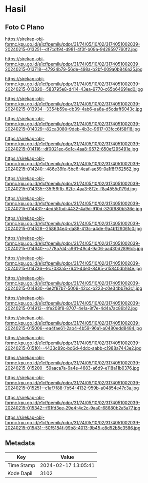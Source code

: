 # Hasil

## Foto C Plano

https://sirekap-obj-formc.kpu.go.id/e1cf/pemilu/pdpr/31/74/05/10/02/3174051002039-20240215-013251--df7cdf94-d981-4f3f-b09a-9428597760f2.jpg

https://sirekap-obj-formc.kpu.go.id/e1cf/pemilu/pdpr/31/74/05/10/02/3174051002039-20240215-013718--47924b79-56de-498a-b2bf-009a0b846a25.jpg

https://sirekap-obj-formc.kpu.go.id/e1cf/pemilu/pdpr/31/74/05/10/02/3174051002039-20240215-013820--583795e8-d414-43ea-9770-c65b64691ed0.jpg

https://sirekap-obj-formc.kpu.go.id/e1cf/pemilu/pdpr/31/74/05/10/02/3174051002039-20240215-013934--3354b59e-db39-4ab6-aa6a-d5cdaff6043c.jpg

https://sirekap-obj-formc.kpu.go.id/e1cf/pemilu/pdpr/31/74/05/10/02/3174051002039-20240215-014029--82ca3080-9deb-4b3c-9617-03fcc6f58f18.jpg

https://sirekap-obj-formc.kpu.go.id/e1cf/pemilu/pdpr/31/74/05/10/02/3174051002039-20240215-014116--df0021ec-6d1c-4aa8-9572-650ef295491e.jpg

https://sirekap-obj-formc.kpu.go.id/e1cf/pemilu/pdpr/31/74/05/10/02/3174051002039-20240215-014240--486e39fe-5bc6-4eaf-ae59-0a1f8f762562.jpg

https://sirekap-obj-formc.kpu.go.id/e1cf/pemilu/pdpr/31/74/05/10/02/3174051002039-20240215-014335--35f56ffb-62fc-4aa3-8f2c-f8a4555d179d.jpg

https://sirekap-obj-formc.kpu.go.id/e1cf/pemilu/pdpr/31/74/05/10/02/3174051002039-20240215-014431--4ed551bd-4432-4a9d-910d-320f980b536e.jpg

https://sirekap-obj-formc.kpu.go.id/e1cf/pemilu/pdpr/31/74/05/10/02/3174051002039-20240215-014528--258634e4-da88-413c-a4de-9a4b12906fc0.jpg

https://sirekap-obj-formc.kpu.go.id/e1cf/pemilu/pdpr/31/74/05/10/02/3174051002039-20240215-014640--c778a7d4-a961-49c4-9a06-aa430d2896c5.jpg

https://sirekap-obj-formc.kpu.go.id/e1cf/pemilu/pdpr/31/74/05/10/02/3174051002039-20240215-014736--9c7033a5-7641-44e0-8495-a15840db164e.jpg

https://sirekap-obj-formc.kpu.go.id/e1cf/pemilu/pdpr/31/74/05/10/02/3174051002039-20240215-014830--6e2f87b7-5009-42cc-b223-c0e34bb7e3c1.jpg

https://sirekap-obj-formc.kpu.go.id/e1cf/pemilu/pdpr/31/74/05/10/02/3174051002039-20240215-014913--4fe208f8-8707-4e1a-8f7e-4d4a7ac86b12.jpg

https://sirekap-obj-formc.kpu.go.id/e1cf/pemilu/pdpr/31/74/05/10/02/3174051002039-20240215-015006--ea4fae61-2ab4-4b59-96a1-a0480edd8484.jpg

https://sirekap-obj-formc.kpu.go.id/e1cf/pemilu/pdpr/31/74/05/10/02/3174051002039-20240215-015101--4433c89c-bd6d-4ddc-aabb-c1988a7443e2.jpg

https://sirekap-obj-formc.kpu.go.id/e1cf/pemilu/pdpr/31/74/05/10/02/3174051002039-20240215-015200--59aaca7a-6a4e-4683-a6d9-e118a11b9376.jpg

https://sirekap-obj-formc.kpu.go.id/e1cf/pemilu/pdpr/31/74/05/10/02/3174051002039-20240215-015251--c1af7f88-7b54-4132-959b-a04854e47c3a.jpg

https://sirekap-obj-formc.kpu.go.id/e1cf/pemilu/pdpr/31/74/05/10/02/3174051002039-20240215-015342--f91fd3ee-29e4-4c2c-9aa0-68680b2a5a77.jpg

https://sirekap-obj-formc.kpu.go.id/e1cf/pemilu/pdpr/31/74/05/10/02/3174051002039-20240215-015431--50f5184f-99b8-4013-9b45-c8d52b5c3586.jpg


## Metadata

| Key        | Value               |
| ---------- | ------------------- |
| Time Stamp | 2024-02-17 13:05:41 |
| Kode Dapil | 3102                |



